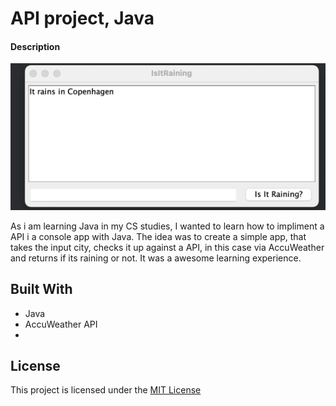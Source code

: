 # API project, Java

#### Description
![img.png](img.png)

As i am learning Java in my CS studies, I wanted to learn how to impliment a API i a console app with Java. The idea was to create a simple app, that takes the input city, checks it up against a API, in this case via AccuWeather and returns if its raining or not. It was a awesome learning experience. 
## Built With

- Java
- AccuWeather API
- 

## License
This project is licensed under the [MIT
License](https://github.com/this/project/blob/master/LICENSE)
